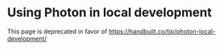 # Using Photon in local development

This page is deprecated in favor of https://handbuilt.co/tip/photon-local-development/
